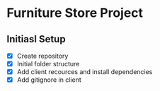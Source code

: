 # Furniture Store Project

## Initiasl Setup
 - [X] Create repository
 - [X] Initial folder structure
 - [X] Add client recources and install dependencies
 - [X] Add gitignore in client